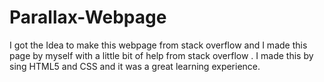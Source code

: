 # Parallax-Webpage
I got the Idea to make this webpage from stack overflow and I made this page by myself with a little bit of help from stack overflow . I made this by sing HTML5 and CSS and it was a great learning experience.
